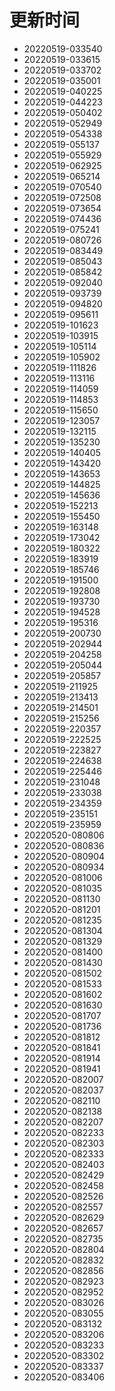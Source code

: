 # 更新时间
* 20220519-033540
* 20220519-033615
* 20220519-033702
* 20220519-035001
* 20220519-040225
* 20220519-044223
* 20220519-050402
* 20220519-052949
* 20220519-054338
* 20220519-055137
* 20220519-055929
* 20220519-062925
* 20220519-065214
* 20220519-070540
* 20220519-072508
* 20220519-073654
* 20220519-074436
* 20220519-075241
* 20220519-080726
* 20220519-083449
* 20220519-085043
* 20220519-085842
* 20220519-092040
* 20220519-093739
* 20220519-094820
* 20220519-095611
* 20220519-101623
* 20220519-103915
* 20220519-105114
* 20220519-105902
* 20220519-111826
* 20220519-113116
* 20220519-114059
* 20220519-114853
* 20220519-115650
* 20220519-123057
* 20220519-132115
* 20220519-135230
* 20220519-140405
* 20220519-143420
* 20220519-143653
* 20220519-144825
* 20220519-145636
* 20220519-152213
* 20220519-155450
* 20220519-163148
* 20220519-173042
* 20220519-180322
* 20220519-183919
* 20220519-185746
* 20220519-191500
* 20220519-192808
* 20220519-193730
* 20220519-194528
* 20220519-195316
* 20220519-200730
* 20220519-202944
* 20220519-204258
* 20220519-205044
* 20220519-205857
* 20220519-211925
* 20220519-213413
* 20220519-214501
* 20220519-215256
* 20220519-220357
* 20220519-222525
* 20220519-223827
* 20220519-224638
* 20220519-225446
* 20220519-231048
* 20220519-233038
* 20220519-234359
* 20220519-235151
* 20220519-235959
* 20220520-080806
* 20220520-080836
* 20220520-080904
* 20220520-080934
* 20220520-081006
* 20220520-081035
* 20220520-081130
* 20220520-081201
* 20220520-081235
* 20220520-081304
* 20220520-081329
* 20220520-081400
* 20220520-081430
* 20220520-081502
* 20220520-081533
* 20220520-081602
* 20220520-081630
* 20220520-081707
* 20220520-081736
* 20220520-081812
* 20220520-081841
* 20220520-081914
* 20220520-081941
* 20220520-082007
* 20220520-082037
* 20220520-082110
* 20220520-082138
* 20220520-082207
* 20220520-082233
* 20220520-082303
* 20220520-082333
* 20220520-082403
* 20220520-082429
* 20220520-082458
* 20220520-082526
* 20220520-082557
* 20220520-082629
* 20220520-082657
* 20220520-082735
* 20220520-082804
* 20220520-082832
* 20220520-082856
* 20220520-082923
* 20220520-082952
* 20220520-083026
* 20220520-083055
* 20220520-083132
* 20220520-083206
* 20220520-083233
* 20220520-083302
* 20220520-083337
* 20220520-083406
